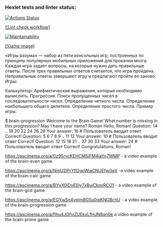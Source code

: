### Hexlet tests and linter status:
[![Actions Status](https://github.com/GlebCoder/python-project-lvl1/workflows/hexlet-check/badge.svg)](https://github.com/GlebCoder/python-project-lvl1/actions)

[![Lint check workflow]](https://github.com/GlebCoder/python-project-lvl1/actions/workflows/lint-check.yml/badge.svg)

[![Maintainability](https://api.codeclimate.com/v1/badges/a99a88d28ad37a79dbf6/maintainability)](https://codeclimate.com/github/codeclimate/codeclimate/maintainability)

[[!Game image]](https://www.google.com/imgres?imgurl=https%3A%2F%2Fhappytimegames.com%2Fwp-content%2Fuploads%2F2020%2F12%2FBrian-Games.png&imgrefurl=https%3A%2F%2Fhappytimegames.com%2Fdo-brain-games-really-work%2F&tbnid=5ldvrW9rWoa9FM&vet=12ahUKEwj4yqf3-8HxAhXx_CoKHV0BCUMQMygLegUIARDFAQ..i&docid=3rbv6Mal3i4o1M&w=960&h=568&q=brain%20games%20pics&ved=2ahUKEwj4yqf3-8HxAhXx_CoKHV0BCUMQMygLegUIARDFAQ)

«Игры разума» — набор из пяти консольных игр, построенных по принципу популярных мобильных приложений для прокачки мозга. Каждая игра задает вопросы, на которые нужно дать правильные ответы. После трех правильных ответов считается, что игра пройдена. Неправильные ответы завершают игру и предлагают пройти ее заново. Игры:

Калькулятор. Арифметические выражения, которые необходимо вычислить.
Прогрессия. Поиск пропущенных чисел в последовательности чисел.
Определение четного числа.
Определение наибольшего общего делителя.
Определение простого числа.
Пример игры:

$ brain-progression
Welcome to the Brain Game!
What number is missing in this progression?
May I have your name? Roman
Hello, Roman!
Question: 14 .. 18 20 22 24 26 28
Your answer: 16 # Пользователь вводит ответ
Correct!
Question: 5 6 7 8 9 .. 11 12
Your answer: 10 # Пользователь вводит ответ
Correct!
Question: 12 15 18 21 .. 27 30 33
Your answer: 24 # Пользователь вводит ответ
Correct!
Congratulations, Roman!

https://asciinema.org/a/0z95rvcKEHCMSiFM4jaYn7WMP - a video example of the brain-even game

https://asciinema.org/a/NmU2lPrYfI2goWiaCNUEfw0qV -a video example of the brain-calc game

https://asciinema.org/a/BYyX0iDvE0iy7xBuiCkovRCO1 - a video example of the brain-gcd game

https://asciinema.org/a/EGYwSn4ypjm8G5u0qiKNGBchU - a video example of the brain-progression game

 https://asciinema.org/a/flhu4JGfyiZUEkxLfHJN8gn0e a video example of the brain-prime game

